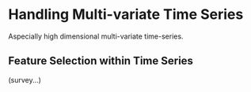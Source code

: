 # Handling Multi-variate Time Series

Aspecially high dimensional multi-variate time-series.

## Feature Selection within Time Series
(survey...)
